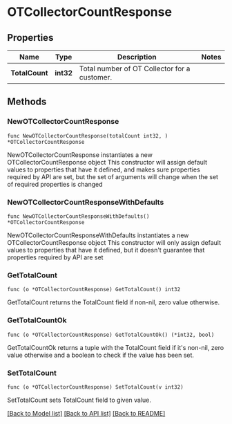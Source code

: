 # OTCollectorCountResponse

## Properties

Name | Type | Description | Notes
------------ | ------------- | ------------- | -------------
**TotalCount** | **int32** | Total number of OT Collector for a customer. | 

## Methods

### NewOTCollectorCountResponse

`func NewOTCollectorCountResponse(totalCount int32, ) *OTCollectorCountResponse`

NewOTCollectorCountResponse instantiates a new OTCollectorCountResponse object
This constructor will assign default values to properties that have it defined,
and makes sure properties required by API are set, but the set of arguments
will change when the set of required properties is changed

### NewOTCollectorCountResponseWithDefaults

`func NewOTCollectorCountResponseWithDefaults() *OTCollectorCountResponse`

NewOTCollectorCountResponseWithDefaults instantiates a new OTCollectorCountResponse object
This constructor will only assign default values to properties that have it defined,
but it doesn't guarantee that properties required by API are set

### GetTotalCount

`func (o *OTCollectorCountResponse) GetTotalCount() int32`

GetTotalCount returns the TotalCount field if non-nil, zero value otherwise.

### GetTotalCountOk

`func (o *OTCollectorCountResponse) GetTotalCountOk() (*int32, bool)`

GetTotalCountOk returns a tuple with the TotalCount field if it's non-nil, zero value otherwise
and a boolean to check if the value has been set.

### SetTotalCount

`func (o *OTCollectorCountResponse) SetTotalCount(v int32)`

SetTotalCount sets TotalCount field to given value.



[[Back to Model list]](../README.md#documentation-for-models) [[Back to API list]](../README.md#documentation-for-api-endpoints) [[Back to README]](../README.md)


